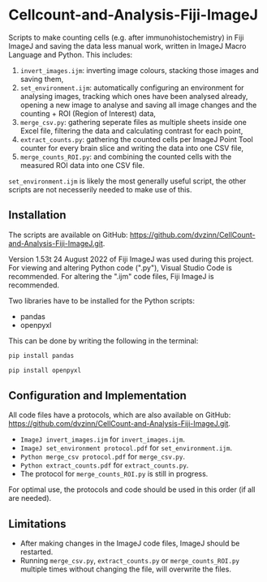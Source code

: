 # Cellcount-and-Analysis-Fiji-ImageJ
 Scripts to make counting cells (e.g. after immunohistochemistry) in Fiji ImageJ and saving the data less manual work, written in ImageJ Macro Language and Python.
 This includes:
 1. `invert_images.ijm`: inverting image colours, stacking those images and saving them,
 2. `set_environment.ijm`: automatically configuring an environment for analysing images, tracking which ones have been analysed already, opening a new image to analyse and saving all image changes and the counting + ROI (Region of Interest) data,
 3. `merge_csv.py`: gathering seperate files as multiple sheets inside one Excel file, filtering the data and calculating contrast for each point,
 4. `extract_counts.py`: gathering the counted cells per ImageJ Point Tool counter for every brain slice and writing the data into one CSV file,
 5. `merge_counts_ROI.py`: and combining the counted cells with the measured ROI data into one CSV file.

`set_environment.ijm` is likely the most generally useful script, the other scripts are not necesserily needed to make use of this.

## Installation  
The scripts are available on GitHub: https://github.com/dvzinn/CellCount-and-Analysis-Fiji-ImageJ.git.

Version 1.53t 24 August 2022 of Fiji ImageJ was used during this project.
For viewing and altering Python code (".py"), Visual Studio Code is recommended. For altering the ".ijm" code files, Fiji ImageJ is recommended.

Two libraries have to be installed for the Python scripts:
- pandas
- openpyxl

This can be done by writing the following in the terminal: 
```bash
pip install pandas
```
```bash
pip install openpyxl
```

## Configuration and Implementation
All code files have a protocols, which are also available on GitHub: https://github.com/dvzinn/CellCount-and-Analysis-Fiji-ImageJ.git.
- `ImageJ invert_images.ijm` for `invert_images.ijm`.
- `ImageJ set_environment protocol.pdf` for `set_environment.ijm`.
- `Python merge_csv protocol.pdf` for `merge_csv.py`.
- `Python extract_counts.pdf` for `extract_counts.py`.
- The protocol for `merge_counts_ROI.py` is still in progress.

For optimal use, the protocols and code should be used in this order (if all are needed).

## Limitations
- After making changes in the ImageJ code files, ImageJ should be restarted. 
- Running `merge_csv.py`, `extract_counts.py` or `merge_counts_ROI.py` multiple times without changing the file, will overwrite the files.

